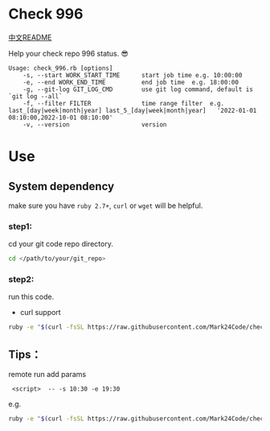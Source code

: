 # Check 996

[中文README](./README_ZH_CN.md)

Help your check repo 996 status. 😎

```
Usage: check_996.rb [options]
    -s, --start WORK_START_TIME      start job time e.g. 10:00:00
    -e, --end WORK_END_TIME          end job time  e.g. 18:00:00
    -g, --git-log GIT_LOG_CMD        use git log command, default is `git log --all`
    -f, --filter FILTER              time range filter  e.g. last_[day|week|month|year] last_5_[day|week|month|year]   '2022-01-01 08:10:00,2022-10-01 08:10:00'
    -v, --version                    version
```

# Use

## System dependency

make sure you have  `ruby 2.7+`, `curl` or `wget` will be helpful.
### step1:

cd your git code repo directory.

```bash
cd </path/to/your/git_repo>
```

### step2: 

run this code.

* curl support

```bash
ruby -e "$(curl -fsSL https://raw.githubusercontent.com/Mark24Code/check_996/main/check_996.rb)"
```

## Tips：

remote run add params 

```
 <script>  -- -s 10:30 -e 19:30
```

e.g.

```bash
ruby -e "$(curl -fsSL https://raw.githubusercontent.com/Mark24Code/check_996/main/check_996.rb)" -- -s 10:30 -e 19:30
```
